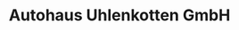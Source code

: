 ---
title: "Autohaus Uhlenkotten GmbH"
url: /muenster/autohaus-uhlenkotten-gmbh/
shop: Autowerkstatt
---